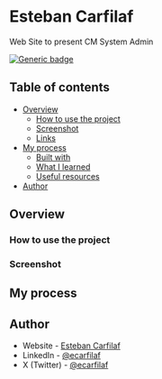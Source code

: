 # Esteban Carfilaf

Web Site to present CM System Admin

[![Generic badge](https://img.shields.io/badge/Proyect-In_Construction-color)](https://shields.io/)

## Table of contents

- [Overview](#overview)
  - [How to use the project](#how-to-use-the-project)
  - [Screenshot](#screenshot)
  - [Links](#links)
- [My process](#my-process)
  - [Built with](#built-with)
  - [What I learned](#what-i-learned)
  - [Useful resources](#useful-resources)
- [Author](#author)

## Overview

### How to use the project


### Screenshot


## My process

## Author

- Website - [Esteban Carfilaf](https://ecarfilaf.github.io/portfolio/)
- LinkedIn - [@ecarfilaf](https://www.linkedin.com/in/ecarfilaf/)
- X (Twitter) - [@ecarfilaf](https://x.com/ECarfilaf)
